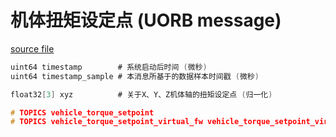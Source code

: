 # 机体扭矩设定点 (UORB message)

[source file](https://github.com/PX4/PX4-Autopilot/blob/main/msg/VehicleTorqueSetpoint.msg)

```c
uint64 timestamp        # 系统启动后时间 (微秒)
uint64 timestamp_sample # 本消息所基于的数据样本时间戳 (微秒)

float32[3] xyz          # 关于X、Y、Z机体轴的扭矩设定点 (归一化)

# TOPICS vehicle_torque_setpoint
# TOPICS vehicle_torque_setpoint_virtual_fw vehicle_torque_setpoint_virtual_mc
```